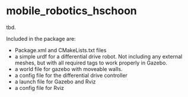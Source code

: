 # mobile_robotics_hschoon

tbd.

Included in the package are:
* Package.xml and CMakeLists.txt files
* a simple urdf for a differential drive robot. Not including any external meshes, but with all required tags to work properly in Gazebo.
* a world file for gazebo with moveable walls.
* a config file for the differential drive controller
* a launch file for Gazebo and Rviz
* a config file for Rviz

